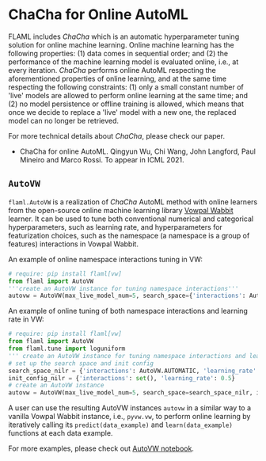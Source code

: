 # ChaCha for Online AutoML

FLAML includes *ChaCha* which is an automatic hyperparameter tuning solution for online machine learning. Online machine learning has the following properties: (1) data comes in sequential order; and (2) the performance of the machine learning model is evaluated online, i.e., at every iteration. *ChaCha* performs online AutoML respecting the aforementioned properties of online learning, and at the same time respecting the following constraints: (1) only a small constant number of 'live' models are allowed to perform online learning at the same time;  and (2) no model persistence or offline training is allowed, which means that once we decide to replace a 'live' model with a new one, the replaced model can no longer be retrieved.  

For more technical details about *ChaCha*, please check our paper.

* ChaCha for online AutoML. Qingyun Wu, Chi Wang, John Langford, Paul Mineiro and Marco Rossi. To appear in ICML 2021.

## `AutoVW`

`flaml.AutoVW` is a realization of *ChaCha* AutoML method with online learners from the open-source online machine learning library [Vowpal Wabbit](https://vowpalwabbit.org/) learner. It can be used to tune both conventional numerical and categorical hyperparameters, such as learning rate, and hyperparameters for featurization choices, such as the namespace (a namespace is a group of features) interactions in Vowpal Wabbit.

An example of online namespace interactions tuning in VW:

```python
# require: pip install flaml[vw]
from flaml import AutoVW
'''create an AutoVW instance for tuning namespace interactions'''
autovw = AutoVW(max_live_model_num=5, search_space={'interactions': AutoVW.AUTOMATIC})
```

An example of online tuning of both namespace interactions and learning rate in VW:

```python
# require: pip install flaml[vw]
from flaml import AutoVW
from flaml.tune import loguniform
''' create an AutoVW instance for tuning namespace interactions and learning rate'''
# set up the search space and init config
search_space_nilr = {'interactions': AutoVW.AUTOMATIC, 'learning_rate': loguniform(lower=2e-10, upper=1.0)}
init_config_nilr = {'interactions': set(), 'learning_rate': 0.5}
# create an AutoVW instance
autovw = AutoVW(max_live_model_num=5, search_space=search_space_nilr, init_config=init_config_nilr)
```

A user can use the resulting AutoVW instances `autovw` in a similar way to a vanilla Vowpal Wabbit instance, i.e., `pyvw.vw`, to perform online learning by iteratively calling its `predict(data_example)` and `learn(data_example)` functions at each data example.

For more examples, please check out
[AutoVW notebook](https://github.com/microsoft/FLAML/blob/main/notebook/flaml_autovw.ipynb).